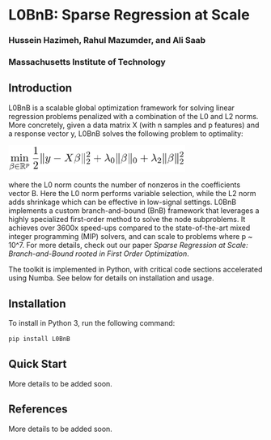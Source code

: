 # L0BnB: Sparse Regression at Scale
### Hussein Hazimeh, Rahul Mazumder, and Ali Saab
### Massachusetts Institute of Technology

## Introduction
L0BnB is a scalable global optimization framework for solving linear regression problems penalized with a combination of the L0 and L2 norms. More concretely, given a data matrix X (with n samples and p features) and a response vector y, L0BnB solves the following problem to  optimality:

<img src="formulation.png" width = 350>

where the L0 norm counts the number of nonzeros in the coefficients vector B. Here the L0 norm performs variable selection, while the L2 norm adds shrinkage which can be effective in low-signal settings. L0BnB implements a custom branch-and-bound (BnB) framework that leverages a  highly specialized first-order method to solve the node subproblems. It achieves over 3600x speed-ups compared to the state-of-the-art mixed integer programming (MIP) solvers, and can scale to problems where p ~ 10^7. For more details, check out our paper *Sparse Regression at Scale: Branch-and-Bound rooted in First Order Optimization*.

The toolkit is implemented in Python, with critical code sections accelerated using Numba. See below for details on installation and usage.

## Installation
To install in Python 3, run the following command:
```bash
pip install L0BnB
```

## Quick Start
More details to be added soon.


## References
More details to be added soon.
